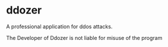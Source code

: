 # ddozer
A professional application for ddos attacks.

The Developer of Ddozer is not liable for misuse of the program
